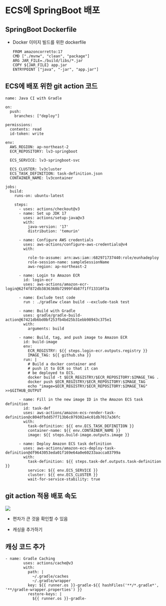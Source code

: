 ECS에 SpringBoot 배포
==================

SpringBoot Dockerfile
---------------------

*   Docker 이미지 빌드를 위한 dockerfile
    
        FROM amazoncorretto:17
        CMD ["./mvnw", "clean", "package"]
        ARG JAR_FILE=./build/libs/*.jar
        COPY ${JAR_FILE} app.jar
        ENTRYPOINT ["java", "-jar", "app.jar"]
    

ECS에 배포 위한 git action 코드
------------------------

    
    name: Java CI with Gradle
    
    on:
      push:
        branches: ["deploy"]
    
    permissions:
      contents: read
      id-token: write
    
    env:
      AWS_REGION: ap-northeast-2
      ECR_REPOSITORY: lv3-springboot
    
      ECS_SERVICE: lv3-springboot-svc
    
      ECS_CLUSTER: lv3cluster
      ECS_TASK_DEFINITION: task-definition.json
      CONTAINER_NAME: lv3container
    
    jobs:
      build:
        runs-on: ubuntu-latest
        
        steps:
          - uses: actions/checkout@v3
          - name: Set up JDK 17
            uses: actions/setup-java@v3
            with:
              java-version: '17'
              distribution: 'temurin'
                
          - name: Configure AWS credentials
            uses: aws-actions/configure-aws-credentials@v4
            with:
    
              role-to-assume: arn:aws:iam::682971737440:role/eunhadeploy
              role-session-name: sampleSessionName
              aws-region: ap-northeast-2
    
          - name: Login to Amazon ECR
            id: login-ecr
            uses: aws-actions/amazon-ecr-login@62f4f872db3836360b72999f4b87f1ff13310f3a
    
          - name: Exclude test code
            run : ./gradlew clean build --exclude-task test
    
          - name: Build with Gradle
            uses: gradle/gradle-build-action@67421db6bd0bf253fb4bd25b31ebb98943c375e1
            with:
              arguments: build
    
          - name: Build, tag, and push image to Amazon ECR
            id: build-image
            env:
              ECR_REGISTRY: ${{ steps.login-ecr.outputs.registry }}
              IMAGE_TAG: ${{ github.sha }}
            run: |
              # Build a docker container and
              # push it to ECR so that it can
              # be deployed to ECS.
              docker build -t $ECR_REGISTRY/$ECR_REPOSITORY:$IMAGE_TAG .
              docker push $ECR_REGISTRY/$ECR_REPOSITORY:$IMAGE_TAG
              echo "image=$ECR_REGISTRY/$ECR_REPOSITORY:$IMAGE_TAG" >>$GITHUB_OUTPUT
          
          - name: Fill in the new image ID in the Amazon ECS task definition
            id: task-def
            uses: aws-actions/amazon-ecs-render-task-definition@c804dfbdd57f713b6c079302a4c01db7017a36fc
            with:
              task-definition: ${{ env.ECS_TASK_DEFINITION }}
              container-name: ${{ env.CONTAINER_NAME }}
              image: ${{ steps.build-image.outputs.image }}
    
          - name: Deploy Amazon ECS task definition
            uses: aws-actions/amazon-ecs-deploy-task-definition@df9643053eda01f169e64a0e60233aacca83799a
            with:
              task-definition: ${{ steps.task-def.outputs.task-definition }}
              service: ${{ env.ECS_SERVICE }}
              cluster: ${{ env.ECS_CLUSTER }}
              wait-for-service-stability: true

git action 적용 배포 속도
-------------------

[![](ECS%E1%84%8B%E1%85%A6%20SpringBoot%20%E1%84%87%E1%85%A2%E1%84%91%E1%85%A9%20791a05beb2674c3abc4777cec62c45f8/Untitled.png)](ECS%E1%84%8B%E1%85%A6%20SpringBoot%20%E1%84%87%E1%85%A2%E1%84%91%E1%85%A9%20791a05beb2674c3abc4777cec62c45f8/Untitled.png)

*   편차가 큰 것을 확인할 수 있음

*   캐싱을 추가하기

캐싱 코드 추가
--------

    - name: Gradle Caching
            uses: actions/cache@v3
            with:
              path: |
                ~/.gradle/caches
                ~/.gradle/wrapper
              key: ${{ runner.os }}-gradle-${{ hashFiles('**/*.gradle*', '**/gradle-wrapper.properties') }}
              restore-keys: |
                ${{ runner.os }}-gradle-
